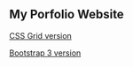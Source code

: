 ## My Porfolio Website

[CSS Grid version](https://rovvid.github.io/portfolio/)

[Bootstrap 3 version](https://rovvid.github.io/portfolio/bootstrap-version)

